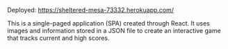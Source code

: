 Deployed: https://sheltered-mesa-73332.herokuapp.com/

This is a single-paged application (SPA) created through React. It uses images and information stored in a JSON file to create an interactive game that tracks current and high scores.
